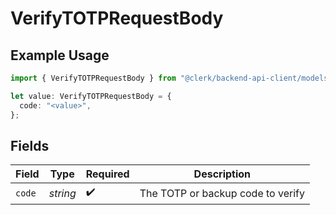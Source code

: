 # VerifyTOTPRequestBody

## Example Usage

```typescript
import { VerifyTOTPRequestBody } from "@clerk/backend-api-client/models/operations";

let value: VerifyTOTPRequestBody = {
  code: "<value>",
};
```

## Fields

| Field                             | Type                              | Required                          | Description                       |
| --------------------------------- | --------------------------------- | --------------------------------- | --------------------------------- |
| `code`                            | *string*                          | :heavy_check_mark:                | The TOTP or backup code to verify |